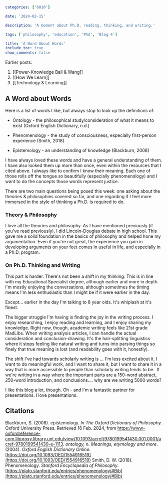 
```yaml
categories: ['6010']

date: '2024-02-15'

description: 'A moment about Ph.D. reading, thinking, and writing.'

tags: ['philosophy', 'education', 'Phd', 'Blog 4']

title: 'A Word About Words'
include_toc: true
show_comments: false
```
Earlier posts:
1. [[Power-Knowledge Ball & Wang]]
2. [[How We Learn]]
3. [[Technology & Learning]]
## A Word about Words

Here is a list of words I like, but always stop to look up the definitions of:

* Ontology - the philosophical study/consideration of what it means to exist (Oxford English Dictionary, n.d.)

* Phenomenology - the study of consciousness, especially first-person experience (Smith, 2018)

* Epistemology - an understanding of knowledge (Blackburn, 2008)

I have always loved these words and have a general understanding of them. I have also looked them up more than once, even within the resources that I cited above. I always like to confirm I know their meaning. Each one of those rolls off the tongue so beautifully (especially phenomenology) and I want to do the concepts those words represent justice.

There are two main questions being posed this week: one asking about the theories & philosophies covered so far, and one regarding if I feel more immersed in the style of thinking a Ph.D. is required to do.

### Theory & Philosophy

I love all the theories and philosophy. As I have mentioned previously (if you've read previously), I did Lincoln-Douglas debate in high school. This gave me a solid foundation in the basics of philosophy and helped hone my argumentation. Even if you're not great, the experience you gain in developing arguments on your feet comes in useful in life, and especially in a Ph.D. program.

### On Ph.D. Thinking and Writing

This part is harder. There's not been a shift in my thinking. This is in line with my Educational Specialist degree, although earlier and more in depth. I'm mostly enjoying the conversations, although sometimes the timing means I'm less enthusiastic than I might be if it were earlier in the day.

Except... earlier in the day I'm talking to 8 year olds. It's whiplash at it's finest.

The bigger struggle I'm having is finding the joy in the writing process. I enjoy researching, I enjoy reading and learning, and I enjoy sharing my knowledge. Right now, though, academic writing feels like 21st grade MadLibs. When writing analysis articles, I can handle the actual consideration and conclusion-drawing. It's the hair-splitting linguistics where it stops feeling like natural writing and turns into parsing things so finely that true meaning is lost (and readability goes with it, honestly).

The shift I've had towards scholarly writing is ... I'm less excited about it. I want to do meaningful work, and I want to share it, but I want to share it in a way that is more accessible to people than scholarly writing tends to be.  If we're writing in a way where the important parts are a 150-word abstract, 250-word introduction, and conclusions.... why are we writing 5000 words?

I like this blog a lot, though. Oh - and I'm a fantastic partner for presentations. I love presentations. 
## Citations

Blackburn, S. (2008). epistemology. *In The Oxford Dictionary of Philosophy.* Oxford University Press. Retrieved 16 Feb. 2024, from https://www-oxfordreference-com.libproxy.library.unt.edu/view/10.1093/acref/9780199541430.001.0001/acref-9780199541430-e-1113.
_ontology, n. Meanings, etymology and more_. (2004). *Oxford English Dictionary Online.*[https://doi.org/10.1093/OED/1554916519](https://doi.org/10.1093/OED/1554916519)
Smith, D. W. (2018). Phenomenology. _Stanford Encyclopedia of Philosophy_. [https://plato.stanford.edu/entries/phenomenology/#Bib](https://plato.stanford.edu/entries/phenomenology/#Bib)